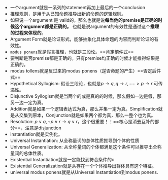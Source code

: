 - 一个argument就是一系列的statement再加上最后的一个conclusion
- 推理规则，是用于从已知命题推导出新的命题的逻辑规则。
- 如果说一个argument 是 valid的，那么也就是说**每当他的premise是正确的时候这个argument都是正确的。** 也就是说argument的有效性是通过这个**推理的过程来体现的**。
- Argument Form就是论证形式，能够抽象化具体命题的内容而判断论证的有效性。
- `modus ponens`就是假言推理，也就是三段论。==肯定前件式==
- 要判断是否premise都是正确的。只有premise均正确的时候才能推得结果是正确的。
- modus tollens就是反过来的modus ponens（逆否命题的产生）==否定后件式==
- Hypothetical Syllogism: 假设三段论，也就是$p \rightarrow q, q \rightarrow r, --> p \rightarrow r$ 可传递性。
- Disjunctive Syllogism就是当两个的或是真的的时候，那么假如一边是假，那另一边一定为真。
- Addition就是如果一个逻辑表达式为真，那么并集一定为真。Simplification就是从交集到原本，Conjunction就是如果两个都为真，那么一整个也为真。
- Resolution: $p \lor q, \neg p \lor r \rightarrow q \lor r$，这个很重要！！==核心是消去互补的部分==，注意是disjunction
- instantiation就是实例化。
- Universal Instantiation: 从全称量词的总体性质推导到个体的性质
- Universal Generalization: 从全称量词的个体都满足这个条件可以推导出全称量词的总体性质。
- Existential Instantiation就是一定能找到符合条件的c
- Existential Generalization就是从存在一个个体推导出群体具有这个特征。
- universal modus ponens就是从Universal Instantiation到modus ponens.
